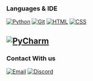### Languages & IDE
[![Python](https://img.shields.io/badge/Python-yellow?logo=python&logoColor=white)](https://www.python.org/)
[![Git](https://img.shields.io/badge/Git-red?logo=git&logoColor=white)](https://git-scm.com/)
[![HTML](https://img.shields.io/badge/HTML-orange?logo=html5&logoColor=white)](https://html.com/)
[![CSS](https://img.shields.io/badge/CSS-blue?logo=css3&logoColor=white)](https://en.wikipedia.org/wiki/CSS)

[![PyCharm](https://img.shields.io/badge/PyCharm-black?logo=PyCharm&logoColor=white)](https://www.jetbrains.com/pycharm/)
-
### Contact With us
[![Email](https://img.shields.io/badge/Email-python--bale--bot@googlegroups.com-blue?logo=Gmail&logoColor=white)](mailto:python-bale-bot@googlegroups.com)
[![Discord](https://img.shields.io/badge/Support_Server-red?logo=Discord&logoColor=white)](https://discord.gg/bYHEzyDe2j)
